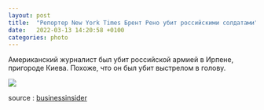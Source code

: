 ```yaml
---
layout: post
title:  "Репортер New York Times Брент Рено убит российскими солдатами"
date:   2022-03-13 14:20:58 +0100
categories: photo
---
```


Американский журналист был убит российской армией в Ирпене, пригороде Киева.
Похоже, что он был убит выстрелом в голову.

<img src="{{ site.baseurl }}/assets/images/6/FNuxDp0WUAEeMg1.jpeg">


source : <a href="https://www.businessinsider.com/new-york-times-reporter-shot-ukrainian-police-say-2022-3?r=US&IR=T">businessinsider</a>
